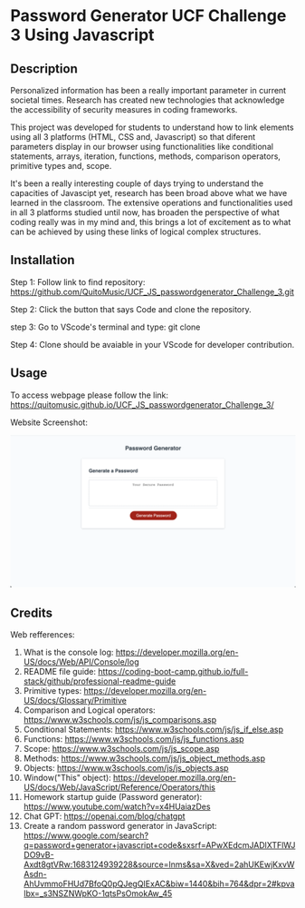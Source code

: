 # Password Generator UCF Challenge 3 Using Javascript

## Description

Personalized information has been a really important parameter in current societal times. Research has created new technologies that acknowledge the accessibility of security measures in coding frameworks.

This project was developed for students to understand how to link elements using all 3 platforms (HTML, CSS and, Javascript) so that diferent parameters display in our browser using functionalities like conditional statements, arrays, iteration, functions, methods, comparison operators, primitive types and, scope.

It's been a really interesting couple of days trying to understand the capacities of Javascipt yet, research has been broad above what we have learned in the classroom. The extensive operations and functionalities used in all 3 platforms studied until now, has broaden the perspective of what coding really was in my mind and, this brings a lot of excitement as to what can be achieved by using these links of logical complex structures.

## Installation

Step 1: Follow link to find repository:
https://github.com/QuitoMusic/UCF_JS_passwordgenerator_Challenge_3.git

Step 2: Click the button that says Code and clone the repository.

step 3: Go to VScode's terminal and type: git clone <Paste clone here>

Step 4: Clone should be avaiable in your VScode for developer contribution.

## Usage

To access webpage please follow the link:
https://quitomusic.github.io/UCF_JS_passwordgenerator_Challenge_3/

Website Screenshot:

![Password generator Webpage Screenshot](./Assets/Screenshot%202023-05-03%20at%208.32.52%20AM.png)

## Credits

Web refferences:

1. What is the console log: https://developer.mozilla.org/en-US/docs/Web/API/Console/log
2. README file guide: https://coding-boot-camp.github.io/full-stack/github/professional-readme-guide
3. Primitive types: https://developer.mozilla.org/en-US/docs/Glossary/Primitive
4. Comparison and Logical operators: https://www.w3schools.com/js/js_comparisons.asp
5. Conditional Statements: https://www.w3schools.com/js/js_if_else.asp
6. Functions: https://www.w3schools.com/js/js_functions.asp
7. Scope: https://www.w3schools.com/js/js_scope.asp
8. Methods: https://www.w3schools.com/js/js_object_methods.asp
9. Objects: https://www.w3schools.com/js/js_objects.asp
10. Window("This" object): https://developer.mozilla.org/en-US/docs/Web/JavaScript/Reference/Operators/this
11. Homework startup guide (Password generator): https://www.youtube.com/watch?v=x4HUaiazDes
12. Chat GPT: https://openai.com/blog/chatgpt
13. Create a random password generator in JavaScript: https://www.google.com/search?q=password+generator+javascript+code&sxsrf=APwXEdcmJADlXTFlWJDO9vB-Axdt8gtVRw:1683124939228&source=lnms&sa=X&ved=2ahUKEwjKxvWAsdn-AhUvmmoFHUd7BfoQ0pQJegQIExAC&biw=1440&bih=764&dpr=2#kpvalbx=_s3NSZNWpKO-1qtsPsOmokAw_45

